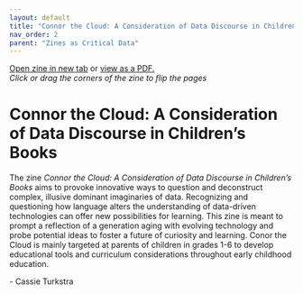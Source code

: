 ```yaml
---
layout: default
title: "Connor the Cloud: A Consideration of Data Discourse in Children’s Books"
nav_order: 2
parent: "Zines as Critical Data"
---
```


<div class="container">
<div class="flipbook" style="z-index: 7">
<div class="sheet" style="background-image:url(../assets/img/zines/connor_the_cloud/page1.png); background-size: 100% 100%;"></div>
<div class="sheet" style="background-image:url(../assets/img/zines/connor_the_cloud/page2.png); background-size: 100% 100%;"></div>
<div class="sheet" style="background-image:url(../assets/img/zines/connor_the_cloud/page3.png); background-size: 100% 100%;"></div>
<div class="sheet" style="background-image:url(../assets/img/zines/connor_the_cloud/page4.png); background-size: 100% 100%;"></div>
<div class="sheet" style="background-image:url(../assets/img/zines/connor_the_cloud/page5.png); background-size: 100% 100%;"></div>
<div class="sheet" style="background-image:url(../assets/img/zines/connor_the_cloud/page6.png); background-size: 100% 100%;"></div>
<div class="sheet" style="background-image:url(../assets/img/zines/connor_the_cloud/page7.png); background-size: 100% 100%;"></div>
<div class="sheet" style="background-image:url(../assets/img/zines/connor_the_cloud/page8.png); background-size: 100% 100%;"></div>
<div class="sheet" style="background-image:url(../assets/img/zines/connor_the_cloud/page9.png); background-size: 100% 100%;"></div>
<div class="sheet" style="background-image:url(../assets/img/zines/connor_the_cloud/page10.png); background-size: 100% 100%;"></div>
<div class="sheet" style="background-image:url(../assets/img/zines/connor_the_cloud/page11.png); background-size: 100% 100%;"></div>
<div class="sheet" style="background-image:url(../assets/img/zines/connor_the_cloud/page12.png); background-size: 100% 100%;"></div>
<div class="sheet" style="background-image:url(../assets/img/zines/connor_the_cloud/page13.png); background-size: 100% 100%;"></div>
<div class="sheet" style="background-image:url(../assets/img/zines/connor_the_cloud/page14.png); background-size: 100% 100%;"></div>
<div class="sheet" style="background-image:url(../assets/img/zines/connor_the_cloud/page15.png); background-size: 100% 100%;"></div>
<div class="sheet" style="background-image:url(../assets/img/zines/connor_the_cloud/page16.png); background-size: 100% 100%;"></div>
<div class="sheet" style="background-image:url(../assets/img/zines/connor_the_cloud/page17.png); background-size: 100% 100%;"></div>
<div class="sheet" style="background-image:url(../assets/img/zines/connor_the_cloud/page18.png); background-size: 100% 100%;"></div>
<div class="sheet" style="background-image:url(../assets/img/zines/connor_the_cloud/page19.png); background-size: 100% 100%;"></div>
<div class="sheet" style="background-image:url(../assets/img/zines/connor_the_cloud/page20.png); background-size: 100% 100%;"></div>
</div>
</div>

<a href="connor-the-cloud-zine" target="_blank">Open zine in new tab</a> or <a href="../assets/docs/Connor_the_Cloud.pdf" target="_blank">view as a PDF.</a>  
*Click or drag the corners of the zine to flip the pages*

# Connor the Cloud: A Consideration of Data Discourse in Children’s Books

The zine *Connor the Cloud: A Consideration of Data Discourse in Children’s Books* aims to provoke innovative ways to question and deconstruct complex, illusive dominant imaginaries of data. Recognizing and questioning how language alters the understanding of data-driven technologies can offer new possibilities for learning. This zine is meant to prompt a reflection of a generation aging with evolving technology and probe potential ideas to foster a future of curiosity and learning. Conor the Cloud is mainly targeted at parents of children in grades 1-6 to develop educational tools and curriculum considerations throughout early childhood education.  

\- Cassie Turkstra















<script type="text/javascript" src="../turnjs4/extras/jquery.min.1.7.js"></script>
<script type="text/javascript" src="../turnjs4/extras/modernizr.2.5.3.min.js"></script>



<script type="text/javascript">

function loadApp() {
	$('.flipbook').turn({
			width: $('.container').width() ,
			height: $('.container').width()/2*1.545878,
			elevation: 0,
			gradients: true,
			autoCenter: true
	});
}

yepnope({
	test : Modernizr.csstransforms,
	yep: ['../turnjs4/lib/turn.js'],
	nope: ['../turnjs4/lib/turn.html4.min.js'],
	both: ['../turnjs4/flipbook.css'],
	complete: loadApp
});

$( window ).on( "resize", function() {
  $('.flipbook').turn('size', $('.container').width(), $('.container').width()/2*1.545878)
} );

</script>
